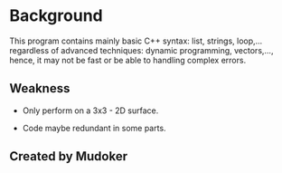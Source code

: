 # Background

This program contains mainly basic C++ syntax: list, strings, loop,... regardless of advanced techniques: dynamic programming, vectors,..., hence, it may not be fast or be able to handling complex errors.

## Weakness

- Only perform on a 3x3 - 2D surface.

- Code maybe redundant in some parts.

## Created by Mudoker

